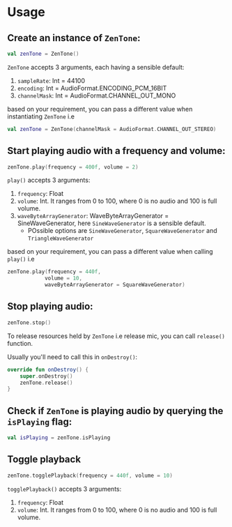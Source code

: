 # Usage

## Create an instance of `ZenTone`:

```kt
val zenTone = ZenTone()
```

`ZenTone` accepts 3 arguments, each having a sensible default:

1. `sampleRate`: Int = 44100
2. `encoding`: Int = AudioFormat.ENCODING_PCM_16BIT
3. `channelMask`: Int = AudioFormat.CHANNEL_OUT_MONO

based on your requirement, you can pass a different value when instantiating `ZenTone` i.e

```kt
val zenTone = ZenTone(channelMask = AudioFormat.CHANNEL_OUT_STEREO)
```

## Start playing audio with a frequency and volume:

```kt
zenTone.play(frequency = 400f, volume = 2)
```

`play()` accepts 3 arguments:

1. `frequency`: Float
2. `volume`: Int. It ranges from 0 to 100, where 0 is no audio and 100 is full volume.
3. `waveByteArrayGenerator`: WaveByteArrayGenerator = SineWaveGenerator, here `SineWaveGenerator` is a sensible default.
   - POssible options are `SineWaveGenerator`, `SquareWaveGenerator` and `TriangleWaveGenerator`

based on your requirement, you can pass a different value when calling `play()` i.e

```kt
zenTone.play(frequency = 440f,
            volume = 10,
            waveByteArrayGenerator = SquareWaveGenerator)
```

## Stop playing audio:

```kt
zenTone.stop()
```

To release resources held by `ZenTone` i.e release mic, you can call `release()` function.

Usually you'll need to call this in `onDestroy()`:

```kt
override fun onDestroy() {
    super.onDestroy()
    zenTone.release()
}
```

## Check if `ZenTone` is playing audio by querying the `isPlaying` flag:

```kt
val isPlaying = zenTone.isPlaying
```

## Toggle playback

```kt
zenTone.togglePlayback(frequency = 440f, volume = 10)
```

`togglePlayback()` accepts 3 arguments:

1. `frequency`: Float
2. `volume`: Int. It ranges from 0 to 100, where 0 is no audio and 100 is full volume.
